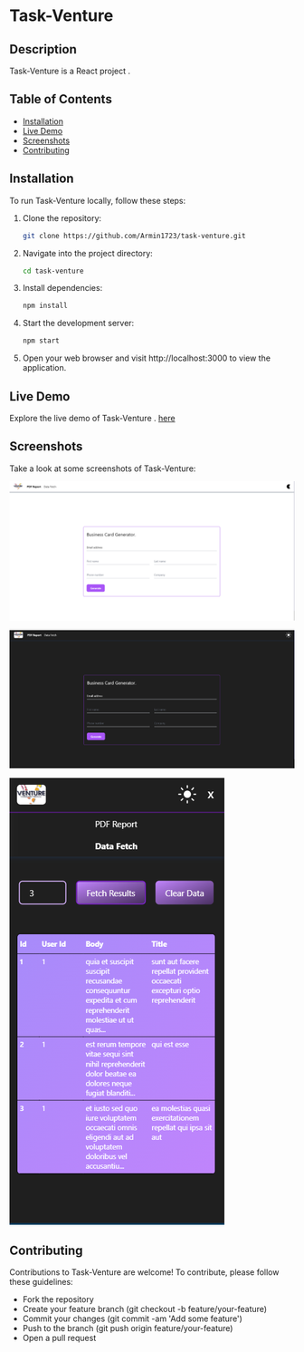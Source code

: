 # Task-Venture

## Description
Task-Venture is a React project .

## Table of Contents
- [Installation](#installation)
- [Live Demo](#live-demo)
- [Screenshots](#screenshots)
- [Contributing](#contributing)

## Installation
To run Task-Venture locally, follow these steps:

1. Clone the repository:
   ```sh
   git clone https://github.com/Armin1723/task-venture.git
   ```
2. Navigate into the project directory:

    ```sh
    cd task-venture
    ```

3. Install dependencies:

    ```sh
    npm install
    ```

4. Start the development server:

    ```sh
    npm start
    ```

5. Open your web browser and visit http://localhost:3000 to view the application.

## Live Demo

Explore the live demo of Task-Venture .
[here](https://www.task-venture.netlify.app)

## Screenshots

Take a look at some screenshots of Task-Venture:

![Homepage](/src/assets/homepage.png)

![Homepage-dark](/src/assets/homepage-dark.png)

![Mobile View](/src/assets/mobile-view.png)




## Contributing

Contributions to Task-Venture are welcome! To contribute, please follow these guidelines:

- Fork the repository
- Create your feature branch (git checkout -b feature/your-feature)
- Commit your changes (git commit -am 'Add some feature')
- Push to the branch (git push origin feature/your-feature)
- Open a pull request
